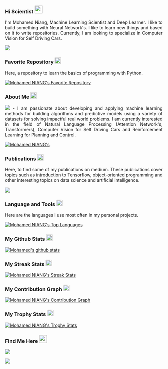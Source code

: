 <h3> 
    Hi Scientist <img src="https://media.giphy.com/media/hvRJCLFzcasrR4ia7z/giphy.gif" width="25px">
</h3> 

<p align='justify'> I'm Mohamed Niang, Machine Learning Scientist and Deep Learner. I like to build something with Neural Network's. I like to learn new things and based on it to write repositories. Currently, I am looking to specialize in Computer Vision for Self Driving Cars.</p>


<a href="https://github.com/antonkomarev/github-profile-views-counter">
    <img src="https://komarev.com/ghpvc/?username=Niangmohamed">
</a> 

<h3> Favorite Repository <img src="https://media3.giphy.com/media/KAq5w47R9rmTuvWOWa/giphy.gif?cid=ecf05e47lrb9xeuh9zp8ucl23qcovd9604epux90ot2cwpup&rid=giphy.gif&ct=g" width="20px">
</h3> 

<p align='justify'> Here, a repository to learn the basics of programming with Python.</p>

[![Mohamed NIANG's Favorite Repository](https://github-readme-stats.vercel.app/api/pin/?username=Niangmohamed&repo=The-Fundamentals-of-Python)](https://github.com/Niangmohamed/The-Fundamentals-of-Python)

<h3> About Me <img src="https://media3.giphy.com/media/eVs7VWHmq98ahS4Ald/giphy.gif?cid=ecf05e47p5hozdh3c41lc2g00qwhgqf5unzs1vdhbcvfnlwe&rid=giphy.gif&ct=g" width="20px">
</h3> 

<p align="justify"> <img src="https://img.shields.io/badge/Data Science and Artificial Intelligence-green"> - I am passionate about developing and applying machine learning methods for building algorithms and predictive models using a variety of datasets for solving impactful real world problems. I am currently interested in the field of Natural Language Processing (Attention Network's, Transformers), Computer Vision for Self Driving Cars and Reinforcement Learning for Planning and Control.</p>

[![Mohamed NIANG's](https://github-profile-summary-cards.vercel.app/api/cards/profile-details?username=Niangmohamed&theme=vue)](https://github-profile-summary-cards.vercel.app/api/cards/profile-details?username=Niangmohamed&theme=vue)

<h3> Publications <img src="https://media1.giphy.com/media/dSdvJInASmUQjorT90/giphy.gif?cid=ecf05e473gb9bujxmpbp3rh1g7fxe3wefvku4r5jg6ylj4lz&rid=giphy.gif&ct=g" width="20px">
</h3> 

<p align='justify'> Here, to find some of my publications on medium. These publications cover topics such as introduction to Tensorflow, object-oriented programming and other interesting topics on data science and artificial intelligence.</p>

<div> 
    
<a href="https://medium.com/@niango777" target="_blank"><img src="https://img.shields.io/badge/Medium-12100E?style=for-the-badge&logo=medium&logoColor=white" target="_blank">
   </a>
 
</div>

<h3> Language and Tools <img src="https://media4.giphy.com/media/xT9IgzoKnwFNmISR8I/giphy.gif?cid=ecf05e47jd384f7i87nchwsua8winjpo6jlry9anao4kjexp&rid=giphy.gif&ct=g" width="20px">
</h3> 

<p align='justify'> Here are the languages I use most often in my personal projects. </p>

[![Mohamed NIANG's Top Languages](https://github-readme-stats.vercel.app/api/top-langs/?username=Niangmohamed&layout=compact&langs_count=10)](https://github-readme-stats.vercel.app/api/top-langs/?username=Niangmohamed&langs_count=10)

<h3> My Github Stats <img src="https://media4.giphy.com/media/du3J3cXyzhj75IOgvA/giphy.gif?cid=ecf05e47giebzo6tvlkw37po2bc9t05qkc01ra15k9clucwd&rid=giphy.gif&ct=g" width="20px">
</h3> 

[![Mohamed's github stats](https://github-readme-stats.vercel.app/api?username=Niangmohamed&count_private=true&show_icons=true&theme=vue)](https://github-readme-stats.vercel.app/api?username=Niangmohamed&count_private=true&show_icons=true&theme=vue)

<h3> My Streak Stats <img src="https://media3.giphy.com/media/9VgujJCeTUCcVPVQ5v/giphy.gif?cid=ecf05e4725nrjcev1pw9j3yw818mdiorjo0chgtgmhtrmz12&rid=giphy.gif&ct=g" width="20px">
</h3> 

[![Mohamed NIANG's Streak Stats](https://github-readme-streak-stats.herokuapp.com/?user=Niangmohamed)](https://github-readme-streak-stats.herokuapp.com/?user=Niangmohamed)

<h3> My Contribution Graph <img src="https://media3.giphy.com/media/CtYFOdVbvTfgZunPEA/200w.webp?cid=ecf05e47dl4d38a675q68bxc2b8eslyjblmbjsz2a65jorqi&rid=200w.webp&ct=g" width="20px">
</h3> 

[![Mohamed NIANG's Contribution Graph](https://activity-graph.herokuapp.com/graph?username=Niangmohamed&theme=minimal)](https://activity-graph.herokuapp.com/graph?username=Niangmohamed&theme=minimal)

<h3> My Trophy Stats <img src="https://media2.giphy.com/media/jIRyzncqRWzM3GYaQm/giphy.gif?cid=ecf05e47dza2mqoo4qjo2t02ycjxpeqxgf3nn02im3gf9ctd&rid=giphy.gif&ct=g" width="20px">
</h3> 

[![Mohamed NIANG's Trophy Stats](https://github-profile-trophy.vercel.app/?username=Niangmohamed)](https://github-profile-trophy.vercel.app/?username=Niangmohamed)

<h3> Find Me Here <img src="https://s4.gifyu.com/images/handshake.gif" width="25px">
</h3> 

<div> 
    
<a href="https://www.linkedin.com/in/mohamed-niang-45a698133/" target="_blank"><img src="https://img.shields.io/badge/LinkedIn-0077B5?style=for-the-badge&logo=linkedin&logoColor=white" target="_blank">
   </a>
    
<a href="https://twitter.com/Moha__niang" target="_blank"><img src="https://img.shields.io/badge/Twitter-1DA1F2?style=for-the-badge&logo=twitter&logoColor=white" target="_blank">
   </a>
 
</div>

<!--
**Niangmohamed/Niangmohamed** is a ✨ _special_ ✨ repository because its `README.md` (this file) appears on your GitHub profile.

Here are some ideas to get you started:

- 🔭 I’m currently working on ...
- 🌱 I’m currently learning ...
- 👯 I’m looking to collaborate on ...
- 🤔 I’m looking for help with ...
- 💬 Ask me about ...
- 📫 How to reach me: ...
- 😄 Pronouns: ...
- ⚡ Fun fact: ...
-->
